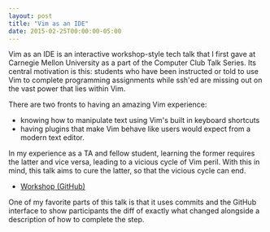 ```yaml
---
layout: post
title: "Vim as an IDE"
date: 2015-02-25T00:00:00-05:00
---
```


Vim as an IDE is an interactive workshop-style tech talk that I first gave at
Carnegie Mellon University as a part of the Computer Club Talk Series. Its
central motivation is this: students who have been instructed or told to use Vim
to complete programming assignments while ssh'ed are missing out on the vast
power that lies within Vim.

There are two fronts to having an amazing Vim experience:

- knowing how to manipulate text using Vim's built in keyboard shortcuts
- having plugins that make Vim behave like users would expect from a modern text
  editor.

In my experience as a TA and fellow student, learning the former requires the
latter and vice versa, leading to a vicious cycle of Vim peril. With this in
mind, this talk aims to cure the latter, so that the vicious cycle can
end.

- [Workshop (GitHub)](https://github.com/jez/vim-as-an-ide)

One of my favorite parts of this talk is that it uses commits and the GitHub
interface to show participants the diff of exactly what changed alongside a
description of how to complete the step.

